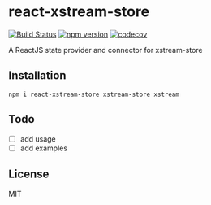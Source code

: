 # react-xstream-store

[![Build Status](https://travis-ci.org/fixate/react-xstream-store.svg?branch=master)](https://travis-ci.org/fixate/react-xstream-store)
[![npm version](https://badge.fury.io/js/react-xstream-store.svg)](https://badge.fury.io/js/react-xstream-store)
[![codecov](https://codecov.io/gh/fixate/react-xstream-store/branch/master/graph/badge.svg)](https://codecov.io/gh/fixate/react-xstream-store)


A ReactJS state provider and connector for xstream-store

## Installation

```
npm i react-xstream-store xstream-store xstream
```

## Todo

- [ ] add usage
- [ ] add examples

## License

MIT

